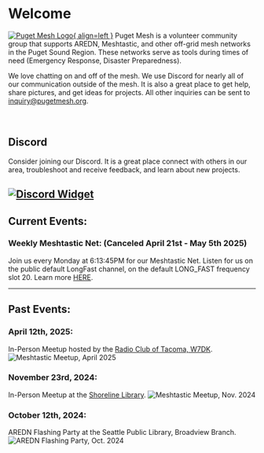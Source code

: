 # Welcome

[![Puget Mesh Logo](/static/PugetMeshLogo_200.png){ align=left }](/static/PugetMeshLogo.svg)
Puget Mesh is a volunteer community group that supports AREDN, Meshtastic, and other off-grid mesh networks in the Puget Sound Region. These networks serve as tools during times of need (Emergency Response, Disaster Preparedness).

We love chatting on and off of the mesh. We use Discord for nearly all of our communication outside of the mesh. It is also a great place to get help, share pictures, and get ideas for projects. All other inquiries can be sent to inquiry@pugetmesh.org.
</br>
</br>
</br>

## Discord

Consider joining our Discord. It is a great place connect with others in our area, troubleshoot and receive feedback, and learn about new projects.

[![Discord Widget](https://discord.com/api/guilds/1291139029814739084/widget.png?style=banner2)](https://discord.gg/ANvUg3AyZt)
---
## Current Events:
### Weekly Meshtastic Net: (Canceled April 21st - May 5th 2025)
Join us every Monday at 6:13:45PM for our Meshtastic Net. Listen for us on the public default LongFast channel, on the default LONG_FAST frequency slot 20. Learn more [HERE](/meshtastic/#weekly-net).

---

## Past Events:

### April 12th, 2025:
In-Person Meetup hosted by the [Radio Club of Tacoma, W7DK](https://www.w7dk.org/).
![Meshtastic Meetup, April 2025](/media/12April2025_Meshtastic_Meetup.jpg)

### November 23rd, 2024:
In-Person Meetup at the [Shoreline Library](https://maps.app.goo.gl/B4RmdBR16wtdEE3Q7).
![Meshtastic Meetup, Nov. 2024](/media/23Nov2024_Meshtastic_Meetup.png)


### October 12th, 2024:
AREDN Flashing Party at the Seattle Public Library, Broadview Branch.
![AREDN Flashing Party, Oct. 2024](/media/AREDN%20Flashing%20Party-12Oct2024.jpg)
